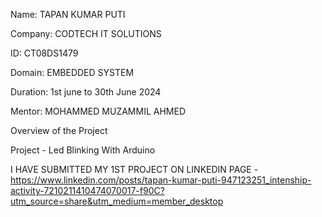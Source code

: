 Name: TAPAN KUMAR PUTI


Company: CODTECH IT SOLUTIONS


ID: CT08DS1479


Domain: EMBEDDED SYSTEM


Duration: 1st june to 30th June 2024


Mentor: MOHAMMED MUZAMMIL AHMED

Overview of the Project
   
  Project - Led Blinking With Arduino

I HAVE SUBMITTED MY 1ST PROJECT ON LINKEDIN PAGE - https://www.linkedin.com/posts/tapan-kumar-puti-947123251_intenship-activity-7210211410474070017-f90C?utm_source=share&utm_medium=member_desktop

